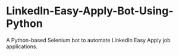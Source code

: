 # LinkedIn-Easy-Apply-Bot-Using-Python
A Python-based Selenium bot to automate LinkedIn Easy Apply job applications.
